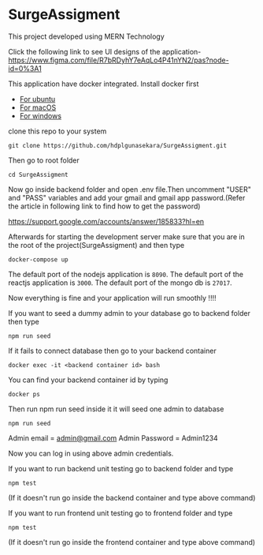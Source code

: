 # SurgeAssigment
This project developed using MERN Technology 

Click the following link to see UI designs of the application-
https://www.figma.com/file/R7bRDyhY7eAqLo4P41nYN2/pas?node-id=0%3A1



This application have docker integrated. Install docker first

* [For ubuntu](https://docs.docker.com/install/linux/docker-ce/ubuntu/)
* [For macOS](https://docs.docker.com/docker-for-mac/install/)
* [For windows](https://docs.docker.com/docker-for-windows/install/)

clone this repo to your system

```
git clone https://github.com/hdplgunasekara/SurgeAssigment.git
```

Then go to root folder

```
cd SurgeAssigment
```

Now go inside backend folder and open .env file.Then uncomment "USER" and "PASS" variables and add your gmail and gmail app password.(Refer the  article in following link to find how to get the password)

https://support.google.com/accounts/answer/185833?hl=en


Afterwards for starting the development server make sure that you are in the root of the project(SurgeAssigment) and then type

```
docker-compose up
```

The default port of the nodejs application is `8090`.
The default port of the reactjs application is `3000`.
The default port of the mongo db is `27017`.

Now everything is fine and your application will run smoothly !!!!

If you want to seed a dummy admin to your database go to backend folder then type

```
npm run seed
```

If it fails to connect database then go to your backend container

```
docker exec -it <backend container id> bash
```

You can find your backend container id by typing

```
docker ps
```

Then run npm run seed inside it it will seed one admin to database

```
npm run seed
```

Admin email = admin@gmail.com
Admin Password = Admin1234

Now you can log in using above admin credentials.


If you want to run backend unit testing go to backend folder and type 

```
npm test
```
(If it doesn't run go inside the backend container and type above command)


If you want to run frontend unit testing go to frontend folder and type 

```
npm test
```
(If it doesn't run go inside the frontend container and type above command)

